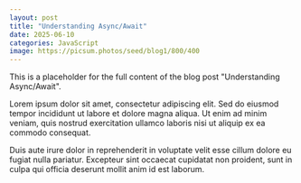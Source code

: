 ```yaml
---
layout: post
title: "Understanding Async/Await"
date: 2025-06-10
categories: JavaScript
image: https://picsum.photos/seed/blog1/800/400
---
```


This is a placeholder for the full content of the blog post "Understanding Async/Await".

Lorem ipsum dolor sit amet, consectetur adipiscing elit. Sed do eiusmod tempor incididunt ut labore et dolore magna aliqua. Ut enim ad minim veniam, quis nostrud exercitation ullamco laboris nisi ut aliquip ex ea commodo consequat.

Duis aute irure dolor in reprehenderit in voluptate velit esse cillum dolore eu fugiat nulla pariatur. Excepteur sint occaecat cupidatat non proident, sunt in culpa qui officia deserunt mollit anim id est laborum.
